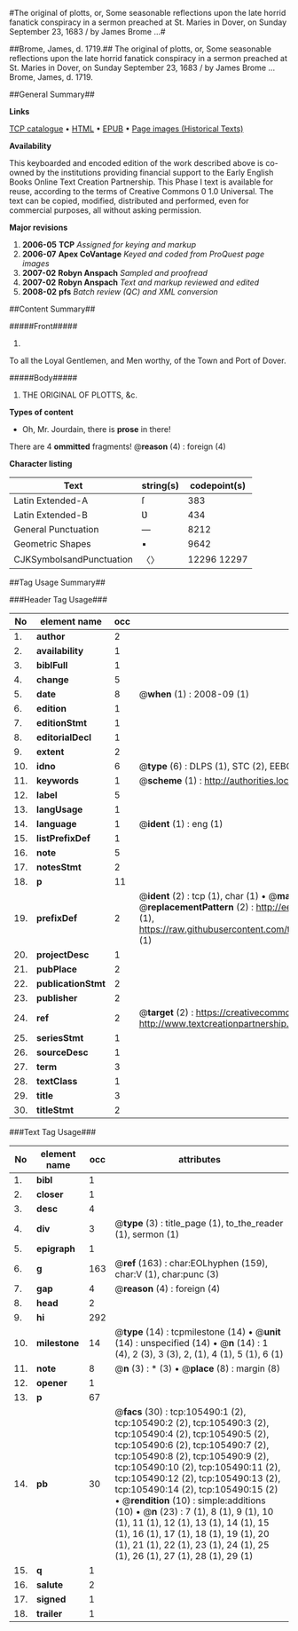 #The original of plotts, or, Some seasonable reflections upon the late horrid fanatick conspiracy in a sermon preached at St. Maries in Dover, on Sunday September 23, 1683 / by James Brome ...#

##Brome, James, d. 1719.##
The original of plotts, or, Some seasonable reflections upon the late horrid fanatick conspiracy in a sermon preached at St. Maries in Dover, on Sunday September 23, 1683 / by James Brome ...
Brome, James, d. 1719.

##General Summary##

**Links**

[TCP catalogue](http://www.ota.ox.ac.uk/tcp/)  • 
[HTML](http://tei.it.ox.ac.uk/tcp/Texts-HTML/free/A29/A29628.html)  • 
[EPUB](http://tei.it.ox.ac.uk/tcp/Texts-EPUB/free/A29/A29628.epub) • 
[Page images (Historical Texts)](https://data.historicaltexts.jisc.ac.uk/view?pubId=eebo-16961212e&pageId=eebo-16961212e-105490-1)

**Availability**

This keyboarded and encoded edition of the
	       work described above is co-owned by the institutions
	       providing financial support to the Early English Books
	       Online Text Creation Partnership. This Phase I text is
	       available for reuse, according to the terms of Creative
	       Commons 0 1.0 Universal. The text can be copied,
	       modified, distributed and performed, even for
	       commercial purposes, all without asking permission.

**Major revisions**

1. __2006-05__ __TCP__ *Assigned for keying and markup*
1. __2006-07__ __Apex CoVantage__ *Keyed and coded from ProQuest page images*
1. __2007-02__ __Robyn Anspach__ *Sampled and proofread*
1. __2007-02__ __Robyn Anspach__ *Text and markup reviewed and edited*
1. __2008-02__ __pfs__ *Batch review (QC) and XML conversion*

##Content Summary##

#####Front#####

1. 
To all the Loyal Gentlemen, and Men worthy, of the Town and Port of Dover.

#####Body#####

1. THE ORIGINAL OF PLOTTS, &c.

**Types of content**

  * Oh, Mr. Jourdain, there is **prose** in there!

There are 4 **ommitted** fragments! 
 @__reason__ (4) : foreign (4)

**Character listing**


|Text|string(s)|codepoint(s)|
|---|---|---|
|Latin Extended-A|ſ|383|
|Latin Extended-B|Ʋ|434|
|General Punctuation|—|8212|
|Geometric Shapes|▪|9642|
|CJKSymbolsandPunctuation|〈〉|12296 12297|

##Tag Usage Summary##

###Header Tag Usage###

|No|element name|occ|attributes|
|---|---|---|---|
|1.|__author__|2||
|2.|__availability__|1||
|3.|__biblFull__|1||
|4.|__change__|5||
|5.|__date__|8| @__when__ (1) : 2008-09 (1)|
|6.|__edition__|1||
|7.|__editionStmt__|1||
|8.|__editorialDecl__|1||
|9.|__extent__|2||
|10.|__idno__|6| @__type__ (6) : DLPS (1), STC (2), EEBO-CITATION (1), OCLC (1), VID (1)|
|11.|__keywords__|1| @__scheme__ (1) : http://authorities.loc.gov/ (1)|
|12.|__label__|5||
|13.|__langUsage__|1||
|14.|__language__|1| @__ident__ (1) : eng (1)|
|15.|__listPrefixDef__|1||
|16.|__note__|5||
|17.|__notesStmt__|2||
|18.|__p__|11||
|19.|__prefixDef__|2| @__ident__ (2) : tcp (1), char (1)  •  @__matchPattern__ (2) : ([0-9\-]+):([0-9IVX]+) (1), (.+) (1)  •  @__replacementPattern__ (2) : http://eebo.chadwyck.com/downloadtiff?vid=$1&page=$2 (1), https://raw.githubusercontent.com/textcreationpartnership/Texts/master/tcpchars.xml#$1 (1)|
|20.|__projectDesc__|1||
|21.|__pubPlace__|2||
|22.|__publicationStmt__|2||
|23.|__publisher__|2||
|24.|__ref__|2| @__target__ (2) : https://creativecommons.org/publicdomain/zero/1.0/ (1), http://www.textcreationpartnership.org/docs/. (1)|
|25.|__seriesStmt__|1||
|26.|__sourceDesc__|1||
|27.|__term__|3||
|28.|__textClass__|1||
|29.|__title__|3||
|30.|__titleStmt__|2||


###Text Tag Usage###

|No|element name|occ|attributes|
|---|---|---|---|
|1.|__bibl__|1||
|2.|__closer__|1||
|3.|__desc__|4||
|4.|__div__|3| @__type__ (3) : title_page (1), to_the_reader (1), sermon (1)|
|5.|__epigraph__|1||
|6.|__g__|163| @__ref__ (163) : char:EOLhyphen (159), char:V (1), char:punc (3)|
|7.|__gap__|4| @__reason__ (4) : foreign (4)|
|8.|__head__|2||
|9.|__hi__|292||
|10.|__milestone__|14| @__type__ (14) : tcpmilestone (14)  •  @__unit__ (14) : unspecified (14)  •  @__n__ (14) : 1 (4), 2 (3), 3 (3), 2, (1), 4 (1), 5 (1), 6 (1)|
|11.|__note__|8| @__n__ (3) : * (3)  •  @__place__ (8) : margin (8)|
|12.|__opener__|1||
|13.|__p__|67||
|14.|__pb__|30| @__facs__ (30) : tcp:105490:1 (2), tcp:105490:2 (2), tcp:105490:3 (2), tcp:105490:4 (2), tcp:105490:5 (2), tcp:105490:6 (2), tcp:105490:7 (2), tcp:105490:8 (2), tcp:105490:9 (2), tcp:105490:10 (2), tcp:105490:11 (2), tcp:105490:12 (2), tcp:105490:13 (2), tcp:105490:14 (2), tcp:105490:15 (2)  •  @__rendition__ (10) : simple:additions (10)  •  @__n__ (23) : 7 (1), 8 (1), 9 (1), 10 (1), 11 (1), 12 (1), 13 (1), 14 (1), 15 (1), 16 (1), 17 (1), 18 (1), 19 (1), 20 (1), 21 (1), 22 (1), 23 (1), 24 (1), 25 (1), 26 (1), 27 (1), 28 (1), 29 (1)|
|15.|__q__|1||
|16.|__salute__|2||
|17.|__signed__|1||
|18.|__trailer__|1||
